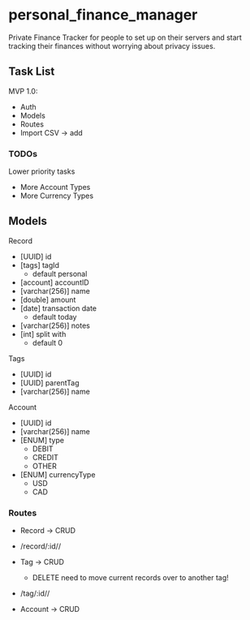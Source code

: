 # personal_finance_manager
Private Finance Tracker for people to set up on their servers and start tracking their finances without worrying about privacy issues.


## Task List
MVP 1.0:
- Auth
- Models
- Routes
- Import CSV -> add

### TODOs
Lower priority tasks
- More Account Types
- More Currency Types

## Models
Record
- [UUID] id
- [tags] tagId
	- default personal
- [account] accountID
- [varchar(256)] name
- [double] amount
- [date] transaction date
	- default today
- [varchar(256)] notes
- [int] split with
	- default 0 

Tags
- [UUID] id
- [UUID] parentTag
- [varchar(256)] name

Account
- [UUID] id
- [varchar(256)] name
- [ENUM] type 
	- DEBIT
	- CREDIT
	- OTHER
- [ENUM] currencyType
	- USD
	- CAD

### Routes
- Record -> CRUD
- /record/:id/<from>/<to>

- Tag -> CRUD
	- DELETE need to move current records over to another tag!
- /tag/:id/<from>/<to>

- Account -> CRUD
